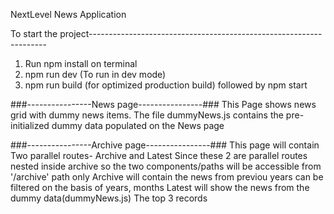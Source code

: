 NextLevel News Application

To start the project-------------------------------------------------------------------

1. Run npm install on terminal
2. npm run dev (To run in dev mode)
3. npm run build (for optimized production build) followed by npm start

###----------------News page----------------###
This Page shows news grid with dummy news items. The file dummyNews.js contains the pre-initialized dummy data
populated on the News page

###----------------Archive page----------------###
This page will contain Two parallel routes- Archive and Latest
Since these 2 are parallel routes nested inside archive so the two components/paths will be accessible from
'/archive' path only
Archive will contain the news from previou years can be filtered on the basis of years, months
Latest will show the news from the dummy data(dummyNews.js) The top 3 records
